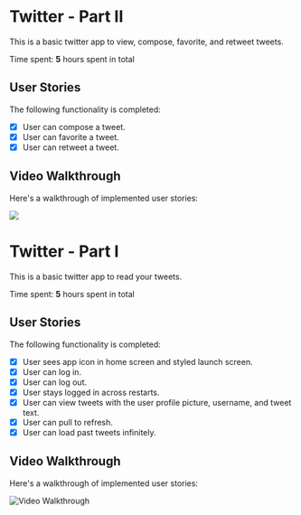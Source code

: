 # Twitter - Part II

This is a basic twitter app to view, compose, favorite, and retweet tweets.

Time spent: **5** hours spent in total

## User Stories

The following functionality is completed:

- [X] User can compose a tweet. 
- [X] User can favorite a tweet. 
- [X] User can retweet a tweet. 

## Video Walkthrough

Here's a walkthrough of implemented user stories:

<img src='http://g.recordit.co/3mH0uCrUWL.gif' />

# Twitter - Part I

This is a basic twitter app to read your tweets.

Time spent: **5** hours spent in total

## User Stories

The following functionality is completed:

- [X] User sees app icon in home screen and styled launch screen. 
- [X] User can log in. 
- [X] User can log out. 
- [X] User stays logged in across restarts. 
- [X] User can view tweets with the user profile picture, username, and tweet text. 
- [X] User can pull to refresh. 
- [X] User can load past tweets infinitely. 

## Video Walkthrough

Here's a walkthrough of implemented user stories:

<img src='http://g.recordit.co/hfXuwIK8Ks.gif' width='' alt='Video Walkthrough' />
